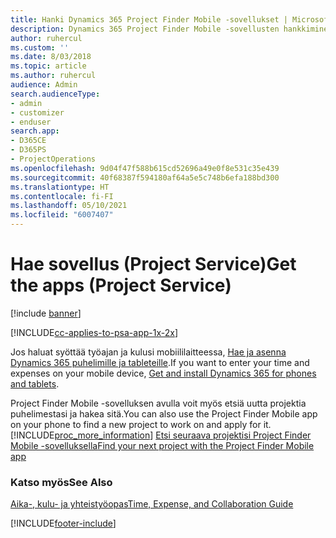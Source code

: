 ```yaml
---
title: Hanki Dynamics 365 Project Finder Mobile -sovellukset | MicrosoftDocs
description: Dynamics 365 Project Finder Mobile -sovellusten hankkiminen
author: ruhercul
ms.custom: ''
ms.date: 8/03/2018
ms.topic: article
ms.author: ruhercul
audience: Admin
search.audienceType:
- admin
- customizer
- enduser
search.app:
- D365CE
- D365PS
- ProjectOperations
ms.openlocfilehash: 9d04f47f588b615cd52696a49e0f8e531c35e439
ms.sourcegitcommit: 40f68387f594180af64a5e5c748b6efa188bd300
ms.translationtype: HT
ms.contentlocale: fi-FI
ms.lasthandoff: 05/10/2021
ms.locfileid: "6007407"
---
```

# <a name="get-the-apps-project-service"></a><span data-ttu-id="ae775-103">Hae sovellus (Project Service)</span><span class="sxs-lookup"><span data-stu-id="ae775-103">Get the apps (Project Service)</span></span>

[!include [banner](../includes/psa-now-project-operations.md)]

[!INCLUDE[cc-applies-to-psa-app-1x-2x](../includes/cc-applies-to-psa-app-1x-2x.md)]

<span data-ttu-id="ae775-104">Jos haluat syöttää työajan ja kulusi mobiililaitteessa, [Hae ja asenna Dynamics 365 puhelimille ja tableteille](/dynamics365/mobile-app/dynamics-365-phones-tablets-users-guide).</span><span class="sxs-lookup"><span data-stu-id="ae775-104">If you want to enter your time and expenses on your mobile device, [Get and install Dynamics 365 for phones and tablets](/dynamics365/mobile-app/dynamics-365-phones-tablets-users-guide).</span></span>  
  
 <span data-ttu-id="ae775-105">Project Finder Mobile -sovelluksen avulla voit myös etsiä uutta projektia puhelimestasi ja hakea sitä.</span><span class="sxs-lookup"><span data-stu-id="ae775-105">You can also use the Project Finder Mobile app on your phone to find a new project to work on and apply for it.</span></span> [!INCLUDE[proc_more_information](../includes/proc-more-information.md)] <span data-ttu-id="ae775-106">[Etsi seuraava projektisi Project Finder Mobile -sovelluksella](../psa/find-next-project-finder-mobile-app.md)</span><span class="sxs-lookup"><span data-stu-id="ae775-106">[Find your next project with the Project Finder Mobile app](../psa/find-next-project-finder-mobile-app.md)</span></span> 
  
### <a name="see-also"></a><span data-ttu-id="ae775-107">Katso myös</span><span class="sxs-lookup"><span data-stu-id="ae775-107">See Also</span></span>  
 [<span data-ttu-id="ae775-108">Aika-, kulu- ja yhteistyöopas</span><span class="sxs-lookup"><span data-stu-id="ae775-108">Time, Expense, and Collaboration Guide</span></span>](../psa/time-expense-collaboration-guide.md)


[!INCLUDE[footer-include](../includes/footer-banner.md)]